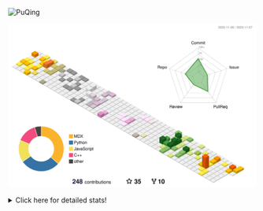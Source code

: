 ![PuQing](https://user-images.githubusercontent.com/27223114/171565019-9a56fae6-b08b-421f-99db-7e830da42371.png)

![](./profile-3d-contrib/profile-season-animate.svg)

<details>
<summary>Click here for detailed stats!</summary>

<!--START_SECTION:waka-->
![Lines of code](https://img.shields.io/badge/From%20Hello%20World%20I%27ve%20Written-850.2%20thousand%20lines%20of%20code-blue)

**🐱 My GitHub Data** 

> 📦 258.1 kB Used in GitHub's Storage 
 > 
> 🏆 213 Contributions in the Year 2023
 > 
> 🚫 Not Opted to Hire
 > 
> 📜 35 Public Repositories 
 > 
> 🔑 27 Private Repositories 
 > 
**I'm an Early 🐤** 

```text
🌞 Morning                518 commits         ████░░░░░░░░░░░░░░░░░░░░░   15.50 % 
🌆 Daytime                1672 commits        █████████████░░░░░░░░░░░░   50.03 % 
🌃 Evening                321 commits         ██░░░░░░░░░░░░░░░░░░░░░░░   09.61 % 
🌙 Night                  831 commits         ██████░░░░░░░░░░░░░░░░░░░   24.87 % 
```


📊 **This Week I Spent My Time On** 

```text
💬 Programming Languages: 
Markdown                 5 hrs 23 mins       █████████████████████████   100.00 % 

🔥 Editors: 
Obsidian                 5 hrs 23 mins       █████████████████████████   100.00 % 

💻 Operating System: 
Windows                  5 hrs 23 mins       █████████████████████████   100.00 % 
```


<!--END_SECTION:waka-->
</details>
